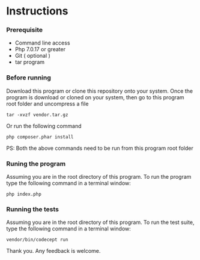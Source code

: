 # Instructions

### Prerequisite
- Command line access
- Php 7.0.17 or greater
- Git ( optional )
- tar program

### Before running

Download this program or clone this repository onto your system.
Once the program is download or cloned on your system, then go to this program root folder and uncompress a file
```
tar -xvzf vendor.tar.gz
```
Or run the following command
```
php composer.phar install
```

PS: Both the above commands need to be run from this program root folder

### Runing the program
Assuming you are in the root directory of this program.
To run the program type the following command in a terminal window:

```
php index.php
```

### Running the tests
Assuming you are in the root directory of this program.
To run the test suite, type the following command in a terminal window:

```
vendor/bin/codecept run
```

Thank you. Any feedback is welcome.